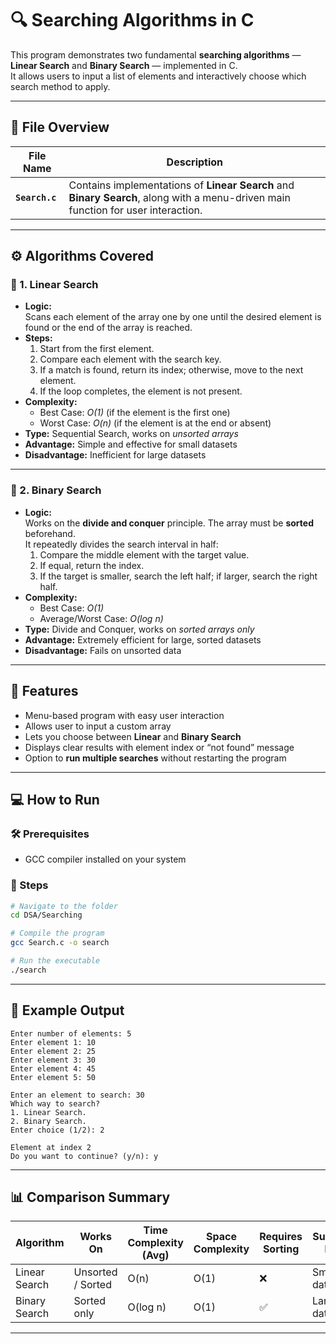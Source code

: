 # 🔍 Searching Algorithms in C

This program demonstrates two fundamental **searching algorithms** — **Linear Search** and **Binary Search** — implemented in C.  
It allows users to input a list of elements and interactively choose which search method to apply.

---

## 📂 File Overview

| File Name | Description |
|------------|-------------|
| **`Search.c`** | Contains implementations of **Linear Search** and **Binary Search**, along with a menu-driven main function for user interaction. |

---

## ⚙️ Algorithms Covered

### 🔹 1. Linear Search
- **Logic:**  
  Scans each element of the array one by one until the desired element is found or the end of the array is reached.
- **Steps:**
  1. Start from the first element.  
  2. Compare each element with the search key.  
  3. If a match is found, return its index; otherwise, move to the next element.  
  4. If the loop completes, the element is not present.
- **Complexity:**  
  - Best Case: *O(1)* (if the element is the first one)  
  - Worst Case: *O(n)* (if the element is at the end or absent)  
- **Type:** Sequential Search, works on *unsorted arrays*  
- **Advantage:** Simple and effective for small datasets  
- **Disadvantage:** Inefficient for large datasets

---

### 🔹 2. Binary Search
- **Logic:**  
  Works on the **divide and conquer** principle. The array must be **sorted** beforehand.  
  It repeatedly divides the search interval in half:
  1. Compare the middle element with the target value.  
  2. If equal, return the index.  
  3. If the target is smaller, search the left half; if larger, search the right half.  
- **Complexity:**  
  - Best Case: *O(1)*  
  - Average/Worst Case: *O(log n)*  
- **Type:** Divide and Conquer, works on *sorted arrays only*  
- **Advantage:** Extremely efficient for large, sorted datasets  
- **Disadvantage:** Fails on unsorted data

---

## 🧮 Features

- Menu-based program with easy user interaction  
- Allows user to input a custom array  
- Lets you choose between **Linear** and **Binary Search**  
- Displays clear results with element index or “not found” message  
- Option to **run multiple searches** without restarting the program  

---

## 💻 How to Run

### 🛠 Prerequisites
- GCC compiler installed on your system

### 🧾 Steps
```bash
# Navigate to the folder
cd DSA/Searching

# Compile the program
gcc Search.c -o search

# Run the executable
./search
````

---

## 🧠 Example Output

```
Enter number of elements: 5
Enter element 1: 10
Enter element 2: 25
Enter element 3: 30
Enter element 4: 45
Enter element 5: 50

Enter an element to search: 30
Which way to search?
1. Linear Search.
2. Binary Search.
Enter choice (1/2): 2

Element at index 2
Do you want to continue? (y/n): y
```

---

## 📊 Comparison Summary

| Algorithm     | Works On          | Time Complexity (Avg) | Space Complexity | Requires Sorting | Suitable For   |
| ------------- | ----------------- | --------------------- | ---------------- | ---------------- | -------------- |
| Linear Search | Unsorted / Sorted | O(n)                  | O(1)             | ❌                | Small datasets |
| Binary Search | Sorted only       | O(log n)              | O(1)             | ✅                | Large datasets |

---

